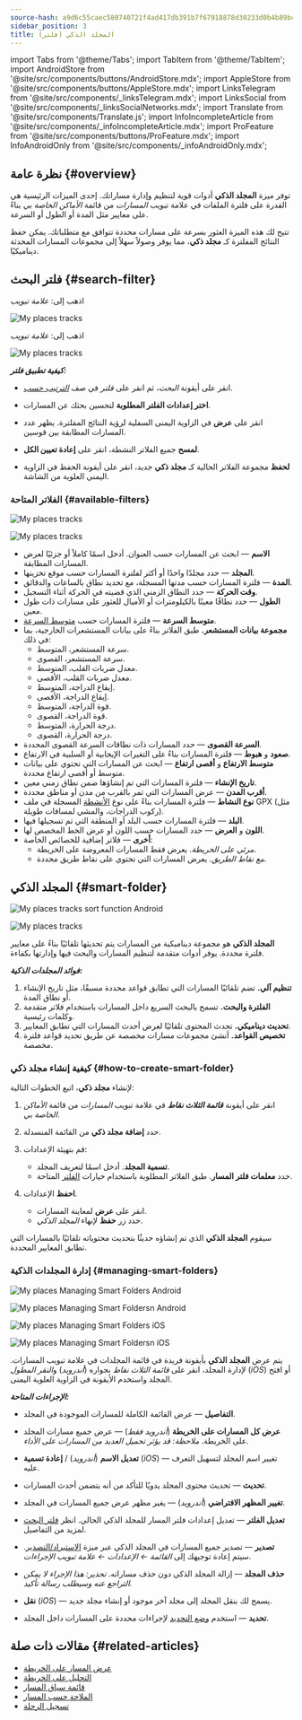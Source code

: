 ```yaml
---
source-hash: a9d6c55caec580740721f4ad417db391b7f67918878d30233d0b4b89bc3ee9d5
sidebar_position: 3
title: المجلد الذكي (فلتر)
---
```

import Tabs from '@theme/Tabs';
import TabItem from '@theme/TabItem';
import AndroidStore from '@site/src/components/buttons/AndroidStore.mdx';
import AppleStore from '@site/src/components/buttons/AppleStore.mdx';
import LinksTelegram from '@site/src/components/_linksTelegram.mdx';
import LinksSocial from '@site/src/components/_linksSocialNetworks.mdx';
import Translate from '@site/src/components/Translate.js';
import InfoIncompleteArticle from '@site/src/components/_infoIncompleteArticle.mdx';
import ProFeature from '@site/src/components/buttons/ProFeature.mdx';
import InfoAndroidOnly from '@site/src/components/_infoAndroidOnly.mdx';



## نظرة عامة {#overview}

توفر ميزة **المجلد الذكي** أدوات قوية لتنظيم وإدارة مساراتك. إحدى الميزات الرئيسية هي القدرة على فلترة الملفات في علامة تبويب *المسارات* من قائمة *الأماكن الخاصة بي* بناءً على معايير مثل المدة أو الطول أو السرعة.

تتيح لك هذه الميزة العثور بسرعة على مسارات محددة تتوافق مع متطلباتك. يمكن حفظ النتائج المفلترة كـ **مجلد ذكي**، مما يوفر وصولاً سهلاً إلى مجموعات المسارات المحدثة ديناميكيًا.


## فلتر البحث {#search-filter}

<Tabs groupId="operating-systems" queryString="current-os">

<TabItem value="android" label="أندرويد">

اذهب إلى: *<Translate android="true" ids="shared_string_menu,shared_string_my_places,shared_string_gpx_files"/> علامة تبويب*

![My places tracks](@site/static/img/personal/tracks/my_places_tracks_filter_2_andr.png)

</TabItem>

<TabItem value="ios" label="iOS">

اذهب إلى: *<Translate ios="true" ids="shared_string_menu,shared_string_my_places,shared_string_gpx_tracks"/> علامة تبويب*

![My places tracks](@site/static/img/personal/tracks/my_places_tracks_filter_ios.png)

</TabItem>

</Tabs>

***كيفية تطبيق فلتر:***

- انقر على أيقونة *البحث*، ثم انقر على *فلتر* في صف [*الترتيب حسب*](./manage-tracks.md#sort-by).

- **اختر إعدادات الفلتر المطلوبة** لتحسين بحثك عن المسارات.

- انقر على **عرض** في الزاوية اليمنى السفلية لرؤية النتائج المفلترة. يظهر عدد المسارات المطابقة بين قوسين.

- **لمسح** جميع الفلاتر النشطة، انقر على **إعادة تعيين الكل**.

- **لحفظ** مجموعة الفلاتر الحالية كـ **مجلد ذكي** جديد، انقر على أيقونة الحفظ في الزاوية اليمنى العلوية من الشاشة.


### الفلاتر المتاحة {#available-filters}

<Tabs groupId="operating-systems" queryString="current-os">

<TabItem value="android" label="أندرويد">

![My places tracks](@site/static/img/personal/tracks/my_places_tracks_filter_andr.png)

</TabItem>

<TabItem value="ios" label="iOS">

![My places tracks](@site/static/img/personal/tracks/my_places_tracks_filter_2_ios.png)

</TabItem>

</Tabs>

- **الاسم** — ابحث عن المسارات حسب العنوان. أدخل اسمًا كاملاً أو جزئيًا لعرض المسارات المطابقة.
- **المجلد** — حدد مجلدًا واحدًا أو أكثر لفلترة المسارات حسب موقع تخزينها.
- **المدة** — فلترة المسارات حسب مدتها المسجلة، مع تحديد نطاق بالساعات والدقائق.
- **وقت الحركة** — حدد النطاق الزمني الذي قضيته في الحركة أثناء التسجيل.
- **الطول** — حدد نطاقًا معينًا بالكيلومترات أو الأميال للعثور على مسارات ذات طول معين.
- **متوسط السرعة** — فلترة المسارات حسب [متوسط السرعة](../../widgets/info-widgets.md#average-speed).
- **مجموعة بيانات المستشعر.**
    طبق الفلاتر بناءً على بيانات المستشعرات الخارجية، بما في ذلك:
    - سرعة المستشعر، المتوسط.
    - سرعة المستشعر، القصوى.
    - معدل ضربات القلب، المتوسط.
    - معدل ضربات القلب، الأقصى.
    - إيقاع الدراجة، المتوسط.
    - إيقاع الدراجة، الأقصى.
    - قوة الدراجة، المتوسط.
    - قوة الدراجة، القصوى.
    - درجة الحرارة، المتوسط.
    - درجة الحرارة، القصوى.
- **السرعة القصوى** — حدد المسارات ذات نطاقات السرعة القصوى المحددة.
- **صعود** و **هبوط** — فلترة المسارات بناءً على التغيرات الإيجابية أو السلبية في الارتفاع.
- **متوسط الارتفاع** و **أقصى ارتفاع** — ابحث عن المسارات التي تحتوي على بيانات متوسط أو أقصى ارتفاع محددة.
- **تاريخ الإنشاء** — فلترة المسارات التي تم إنشاؤها ضمن نطاق زمني معين.
- **أقرب المدن** — عرض المسارات التي تمر بالقرب من مدن أو مناطق محددة.
- **نوع النشاط** — فلترة المسارات بناءً على نوع [الأنشطة](../../map/tracks/track-context-menu.md#ttrack-activity-type) المسجلة في ملف GPX (مثل ركوب الدراجات، والمشي لمسافات طويلة).
- **البلد** — فلترة المسارات حسب البلد أو المنطقة التي تم تسجيلها فيها.
- **اللون** و **العرض** — حدد المسارات حسب اللون أو عرض الخط المخصص لها.
- **أخرى** — فلاتر إضافية للخصائص الخاصة:
    - *مرئي على الخريطة*. يعرض فقط المسارات المعروضة على الخريطة.
    - *مع نقاط الطريق*. يعرض المسارات التي تحتوي على نقاط طريق محددة.


## المجلد الذكي {#smart-folder}

<Tabs groupId="operating-systems" queryString="current-os">

<TabItem value="android" label="أندرويد">

![My places tracks sort function Android](@site/static/img/personal/tracks/my_places_smart_folder_andr.png)

</TabItem>

<TabItem value="ios" label="iOS">

![My places tracks](@site/static/img/personal/tracks/my_places_smart_folder_ios.png)

</TabItem>

</Tabs>

**المجلد الذكي** هو مجموعة ديناميكية من المسارات يتم تحديثها تلقائيًا بناءً على معايير فلترة محددة. يوفر أدوات متقدمة لتنظيم المسارات والبحث فيها وإدارتها بكفاءة.

***فوائد المجلدات الذكية:***

1. **تنظيم آلي.**
    تضم تلقائيًا المسارات التي تطابق قواعد محددة مسبقًا، مثل تاريخ الإنشاء أو نطاق المدة.
2. **الفلترة والبحث.**
    تسمح بالبحث السريع داخل المسارات باستخدام فلاتر متقدمة وكلمات رئيسية.
3. **تحديث ديناميكي.**
    تحدث المحتوى تلقائيًا لعرض أحدث المسارات التي تطابق المعايير.
4. **تخصيص القواعد.**
    أنشئ مجموعات مسارات مخصصة عن طريق تحديد قواعد فلترة مخصصة.


### كيفية إنشاء مجلد ذكي {#how-to-create-smart-folder}

لإنشاء **مجلد ذكي**، اتبع الخطوات التالية:

1. انقر على أيقونة ***قائمة الثلاث نقاط*** في علامة تبويب *المسارات* من قائمة *الأماكن الخاصة بي*.

2. حدد **إضافة مجلد ذكي** من القائمة المنسدلة.

3. قم بتهيئة الإعدادات:
   - **تسمية المجلد**. أدخل اسمًا لتعريف المجلد.
   - حدد **معلمات فلتر المسار**. طبق الفلاتر المطلوبة باستخدام خيارات [الفلتر](#available-filters) المتاحة.

4. **احفظ** الإعدادات.
    - انقر على **عرض** لمعاينة المسارات.
    - حدد زر **حفظ** لإنهاء *المجلد الذكي*.

سيقوم **المجلد الذكي** الذي تم إنشاؤه حديثًا بتحديث محتوياته تلقائيًا بالمسارات التي تطابق المعايير المحددة.


### إدارة المجلدات الذكية {#managing-smart-folders}

<Tabs groupId="operating-systems" queryString="current-os">

<TabItem value="android" label="أندرويد">

![My places Managing Smart Folders Android](@site/static/img/personal/tracks/my_places_smart_folder_2-1_andr.png)

![My places Managing Smart Foldersn Android](@site/static/img/personal/tracks/my_places_smart_folder_3_andr.png)

</TabItem>

<TabItem value="ios" label="iOS">

![My places Managing Smart Folders iOS](@site/static/img/personal/tracks/folder_menu_2_ios.png)

![My places Managing Smart Foldersn iOS](@site/static/img/personal/tracks/my_places_smart_folder_2_ios.png)

</TabItem>

</Tabs>

يتم عرض **المجلد الذكي** بأيقونة فريدة في قائمة المجلدات في علامة تبويب المسارات. لإدارة المجلد، انقر على *قائمة الثلاث نقاط* بجواره (*أندرويد*) و*النقر المطول* (*iOS*) أو افتح المجلد واستخدم الأيقونة في الزاوية العلوية اليمنى.

***الإجراءات المتاحة:***

- **التفاصيل** — عرض القائمة الكاملة للمسارات الموجودة في المجلد.

- **عرض كل المسارات على الخريطة** (*أندرويد فقط*) — عرض جميع مسارات المجلد على الخريطة.
    *ملاحظة: قد يؤثر تحميل العديد من المسارات على الأداء.*

- **تعديل الاسم** (*أندرويد*) / **إعادة تسمية** (*iOS*) — تغيير اسم المجلد لتسهيل التعرف عليه.

- **تحديث** — تحديث محتوى المجلد يدويًا للتأكد من أنه يتضمن أحدث المسارات.

- **تغيير المظهر الافتراضي** (*أندرويد*) — يغير مظهر عرض جميع المسارات في المجلد.

- **تعديل الفلتر** — تعديل إعدادات فلتر المسار للمجلد الذكي الحالي. انظر [فلتر البحث](#search-filter) لمزيد من التفاصيل.

- **تصدير** — تصدير جميع المسارات في المجلد الذكي عبر ميزة [الاستيراد/التصدير](../../personal/import-export.md). سيتم إعادة توجيهك إلى *القائمة ← الإعدادات ← علامة تبويب الإجراءات*.

- **حذف المجلد** — إزالة المجلد الذكي دون حذف مساراته.
    *تحذير: هذا الإجراء لا يمكن التراجع عنه وسيطلب رسالة تأكيد.*

- **نقل** (*iOS*) — يسمح لك بنقل المجلد إلى مجلد آخر موجود أو إنشاء مجلد جديد.

- **تحديد** — استخدم [وضع التحديد](./manage-tracks.md#selection-mode) لإجراءات محددة على المسارات داخل المجلد.


## مقالات ذات صلة {#related-articles}

- [عرض المسار على الخريطة](../../map/tracks/index.md)
- [التحليل على الخريطة](../../map/tracks/index.md#analyze-track-on-map)
- [قائمة سياق المسار](../../map/tracks/track-context-menu.md)
- [الملاحة حسب المسار](../../navigation/setup/gpx-navigation.md)
- [تسجيل الرحلة](../../plugins/trip-recording.md)